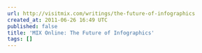 ```yaml
---
url: http://visitmix.com/writings/the-future-of-infographics
created_at: 2011-06-26 16:49 UTC
published: false
title: 'MIX Online: The Future of Infographics'
tags: []
---
```



